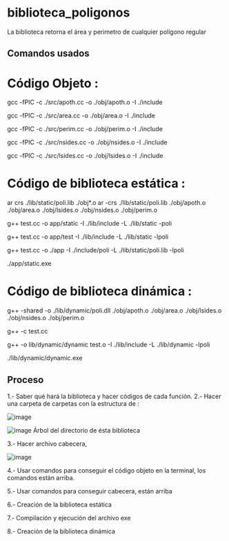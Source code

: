 # biblioteca_poligonos
La biblioteca retorna el área y perimetro de cualquier polígono regular 

## Comandos usados ##

# Código Objeto :

 gcc -fPIC -c ./src/apoth.cc -o ./obj/apoth.o -I ./include
 
 
 gcc -fPIC -c ./src/area.cc -o ./obj/area.o -I ./include
 
 
 gcc -fPIC -c ./src/perim.cc -o ./obj/perim.o -I ./include
 
 
 gcc -fPIC -c ./src/nsides.cc -o ./obj/nsides.o -I ./include
 
 
 gcc -fPIC -c ./src/lsides.cc -o ./obj/lsides.o -I ./include
 
 # Código de biblioteca estática :
 
 ar crs ./lib/static/poli.lib ./obj*.o
 ar -crs ./lib/static/poli.lib ./obj/apoth.o ./obj/area.o ./obj/lsides.o ./obj/nsides.o ./obj/perim.o
 
 g++ test.cc -o app/static -I ./lib/include -L ./lib/static -poli
 
 g++ test.cc -o app/test -I ./lib/include -L ./lib/static -lpoli
 
 g++ test.cc -o ./app -I ./include/poli -L ./lib/static/poli.lib -lpoli

./app/static.exe

# Código de biblioteca dinámica :

g++ -shared -o ./lib/dynamic/poli.dll ./obj/apoth.o ./obj/area.o ./obj/lsides.o ./obj/nsides.o ./obj/perim.o

g++ -c test.cc

g++ -o lib/dynamic/dynamic test.o -I ./lib/include -L ./lib/dynamic -lpoli

./lib/dynamic/dynamic.exe


 ## Proceso 
 
1.- Saber qué hará la biblioteca y hacer códigos de cada función.
2.- Hacer una carpeta de carpetas con la estructura de :

![image](https://user-images.githubusercontent.com/66481799/200756573-decd38d1-07ed-46d6-aeb7-69bfcf60be7a.png)


![image](https://user-images.githubusercontent.com/66481799/200756702-47111ace-3506-4839-a2b0-d696eed4e542.png)
Árbol del directorio de ésta biblioteca

3.- Hacer archivo cabecera,  
 
 ![image](https://user-images.githubusercontent.com/66481799/200757415-7b7702bf-cd4c-4523-ac1f-725f7f714f10.png)

4.- Usar comandos para conseguir el código objeto en la terminal, los comandos están arriba.

5.- Usar comandos para conseguir cabecera, están arriba

6.- Creación de la biblioteca estática 

7.- Compilación y ejecución del archivo exe

8.- Creación de la biblioteca dinámica 


 


 
